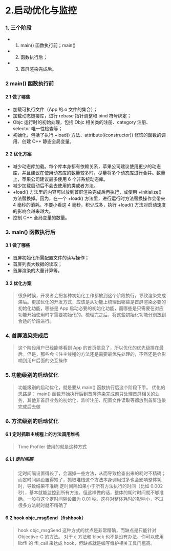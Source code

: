 # 2.启动优化与监控

### 1. 三个阶段

* 1. main() 函数执行前；main() 
* 2. 函数执行后；
* 3. 首屏渲染完成后。

### 2 main() 函数执行前

#### 2.1 做了哪些

* 加载可执行文件（App 的.o 文件的集合）；
* 加载动态链接库，进行 rebase 指针调整和 bind 符号绑定；
* Objc 运行时的初始处理，包括 Objc 相关类的注册、category 注册、selector 唯一性检查等；
* 初始化，包括了执行 +load() 方法、attribute((constructor)) 修饰的函数的调用、创建 C++ 静态全局变量。

#### 2.2 优化方案

* 减少动态库加载。每个库本身都有依赖关系，苹果公司建议使用更少的动态库，并且建议在使用动态库的数量较多时，尽量将多个动态库进行合并。数量上，苹果公司建议最多使用 6 个非系统动态库。
* 减少加载启动后不会去使用的类或者方法。
* +load() 方法里的内容可以放到首屏渲染完成后再执行，或使用 +initialize() 方法替换掉。因为，在一个 +load() 方法里，进行运行时方法替换操作会带来 4 毫秒的消耗。不要小看这 4 毫秒，积少成多，执行 +load() 方法对启动速度的影响会越来越大。
* 控制 C++ 全局变量的数量。


### 3. main() 函数执行后


#### 3.1 做了哪些

* 首屏初始化所需配置文件的读写操作；
* 首屏列表大数据的读取；
* 首屏渲染的大量计算等。

#### 3.2 优化方案

> 很多时候，开发者会把各种初始化工作都放到这个阶段执行，导致渲染完成滞后。更加优化的开发方式，应该是从功能上梳理出哪些是首屏渲染必要的初始化功能，哪些是 App 启动必要的初始化功能，而哪些是只需要在对应功能开始使用时才需要初始化的。梳理完之后，将这些初始化功能分别放到合适的阶段进行。


### 4. 首屏渲染完成后

> 这个阶段用户已经能够看到 App 的首页信息了，所以优化的优先级排在最后。但是，那些会卡住主线程的方法还是需要最优先处理的，不然还是会影响到用户后面的交互操作

### 5. 功能级别的启动优化

> 功能级别的启动优化，就是要从 main() 函数执行后这个阶段下手。
> 优化的思路是： main() 函数开始执行后到首屏渲染完成前只处理首屏相关的业务，其他非首屏业务的初始化、监听注册、配置文件读取等都放到首屏渲染完成后去做

### 6. 方法级别的启动优化

#### 6.1 定时抓取主线程上的方法调用堆栈

> Time Profiler 使用的就是这种方式

##### 6.1.1 定时间隔

> 定时间隔设置得长了，会漏掉一些方法，从而导致检查出来的耗时不精确；而定时间隔设置得短了，抓取堆栈这个方法本身调用过多也会影响整体耗时，导致结果不准确
> 定时间隔如果小于所有方法执行的时间（比如 0.002 秒），基本就能监控到所有方法。但这样做的话，整体的耗时时间就不够准确。一般将这个定时间隔设置为 0.01 秒。这样对整体耗时的影响小，不过很多方法耗时就不精确了

#### 6.2 hook objc_msgSend（fishhook）

> hook objc_msgSend 这种方式的优点是非常精确，而缺点是只能针对 Objective-C 的方法。
> 对于 c 方法和 block 也不是没有办法，你可以使用 libffi 的 ffi_call 来达成 hook，但缺点就是编写维护相关工具门槛高。

